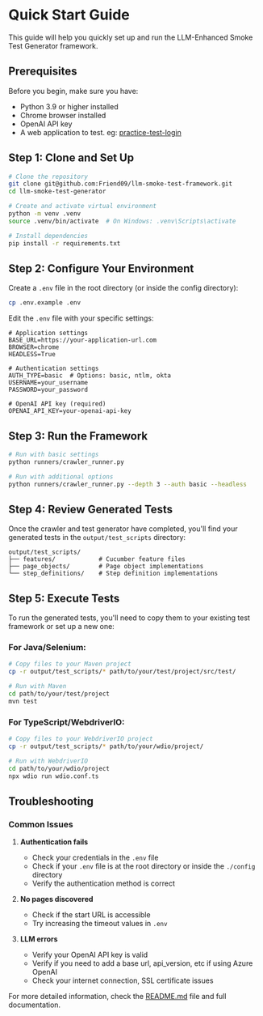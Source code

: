 # Quick Start Guide

This guide will help you quickly set up and run the LLM-Enhanced Smoke Test Generator framework.

## Prerequisites

Before you begin, make sure you have:

- Python 3.9 or higher installed
- Chrome browser installed
- OpenAI API key
- A web application to test. eg: [practice-test-login](https://practicetestautomation.com/practice-test-login/)

## Step 1: Clone and Set Up

```bash
# Clone the repository
git clone git@github.com:Friend09/llm-smoke-test-framework.git
cd llm-smoke-test-generator

# Create and activate virtual environment
python -m venv .venv
source .venv/bin/activate  # On Windows: .venv\Scripts\activate

# Install dependencies
pip install -r requirements.txt
```

## Step 2: Configure Your Environment

Create a `.env` file in the root directory (or inside the config directory):

```bash
cp .env.example .env
```

Edit the `.env` file with your specific settings:

```
# Application settings
BASE_URL=https://your-application-url.com
BROWSER=chrome
HEADLESS=True

# Authentication settings
AUTH_TYPE=basic  # Options: basic, ntlm, okta
USERNAME=your_username
PASSWORD=your_password

# OpenAI API key (required)
OPENAI_API_KEY=your-openai-api-key
```

## Step 3: Run the Framework

```bash
# Run with basic settings
python runners/crawler_runner.py

# Run with additional options
python runners/crawler_runner.py --depth 3 --auth basic --headless
```

## Step 4: Review Generated Tests

Once the crawler and test generator have completed, you'll find your generated tests in the `output/test_scripts` directory:

```
output/test_scripts/
├── features/            # Cucumber feature files
├── page_objects/        # Page object implementations
└── step_definitions/    # Step definition implementations
```

## Step 5: Execute Tests

To run the generated tests, you'll need to copy them to your existing test framework or set up a new one:

### For Java/Selenium:

```bash
# Copy files to your Maven project
cp -r output/test_scripts/* path/to/your/test/project/src/test/

# Run with Maven
cd path/to/your/test/project
mvn test
```

### For TypeScript/WebdriverIO:

```bash
# Copy files to your WebdriverIO project
cp -r output/test_scripts/* path/to/your/wdio/project/

# Run with WebdriverIO
cd path/to/your/wdio/project
npx wdio run wdio.conf.ts
```

## Troubleshooting

### Common Issues

1. **Authentication fails**

   - Check your credentials in the `.env` file
   - Check if your `.env` file is at the root directory or inside the `./config` directory
   - Verify the authentication method is correct

2. **No pages discovered**

   - Check if the start URL is accessible
   - Try increasing the timeout values in `.env`

3. **LLM errors**
   - Verify your OpenAI API key is valid
   - Verify if you need to add a base url, api_version, etc if using Azure OpenAI
   - Check your internet connection, SSL certificate issues

For more detailed information, check the [README.md](../README.md) file and full documentation.
